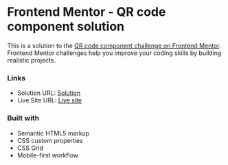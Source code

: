 # Frontend Mentor - QR code component solution
  
This is a solution to the [QR code component challenge on Frontend Mentor](https://www.frontendmentor.io/challenges/qr-code-component-iux_sIO_H). Frontend Mentor challenges help you improve your coding skills by building realistic projects.


### Links
  
- Solution URL: [Solution](https://github.com/jrfullstack/frontendmentor-qr-code.component)
- Live Site URL: [Live site](https://jrfullstackqrcomponent.netlify.app)
  

### Built with  

- Semantic HTML5 markup
- CSS custom properties
- CSS Grid
- Mobile-first workflow